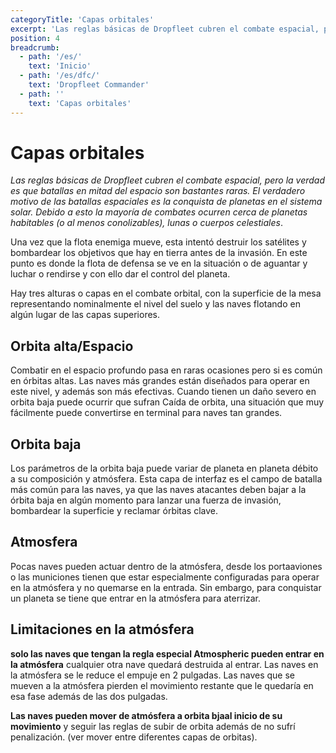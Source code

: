 ```yaml
---
categoryTitle: 'Capas orbitales'
excerpt: 'Las reglas básicas de Dropfleet cubren el combate espacial, pero la verdad es que batallas en mitad del espacio son bastantes raras.'
position: 4
breadcrumb:
  - path: '/es/'
    text: 'Inicio'
  - path: '/es/dfc/'
    text: 'Dropfleet Commander'
  - path: ''
    text: 'Capas orbitales'
---
```


# Capas orbitales

_Las reglas básicas de Dropfleet cubren el combate espacial, pero la verdad es que batallas en mitad del espacio son bastantes raras. El verdadero motivo de las batallas espaciales es la conquista de planetas en el sistema solar. Debido a esto la mayoría de combates ocurren cerca de planetas habitables (o al menos conolizables), lunas o cuerpos celestiales_.

Una vez que la flota enemiga mueve, esta intentó destruir los satélites y bombardear los objetivos que hay en tierra antes de la invasión. En este punto es donde la flota de defensa se ve en la situación o de aguantar y luchar o rendirse y con ello dar el control del planeta.

Hay tres alturas o capas en el combate orbital, con la superficie de la mesa representando nominalmente el nivel del suelo y las naves flotando en algún lugar de las capas superiores.

## Orbita alta/Espacio

Combatir en el espacio profundo pasa en raras ocasiones pero si es común en órbitas altas. Las naves más grandes están diseñados para operar en este nivel, y además son más efectivas. Cuando tienen un daño severo en orbita baja puede ocurrir que sufran Caída de orbita, una situación que muy fácilmente puede convertirse en terminal para naves tan grandes.

## Orbita baja

Los parámetros de la orbita baja puede variar de planeta en planeta débito a su composición y atmósfera. Esta capa de interfaz es el campo de batalla más común para las naves, ya que las naves atacantes deben bajar a la órbita baja en algún momento para lanzar una fuerza de invasión, bombardear la superficie y reclamar órbitas clave.

## Atmosfera

Pocas naves pueden actuar dentro de la atmósfera, desde los portaaviones o las municiones tienen que estar especialmente configuradas para operar en la atmósfera y no quemarse en la entrada. Sin embargo, para conquistar un planeta se tiene que entrar en la atmósfera para aterrizar.

## Limitaciones en la atmósfera

**solo las naves que tengan la regla especial Atmospheric pueden entrar en la atmósfera** cualquier otra nave quedará destruida al entrar. Las naves en la atmósfera se le reduce el empuje en 2 pulgadas. Las naves que se mueven a la atmósfera pierden el movimiento restante que le quedaría en esa fase además de las dos pulgadas.

**Las naves pueden mover de atmósfera a orbita bjaal inicio de su movimiento** y seguir las reglas de subir de orbita además de no sufrí penalización. (ver mover entre diferentes capas de orbitas).
